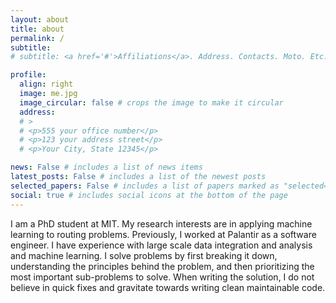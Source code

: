 ```yaml
---
layout: about
title: about
permalink: /
subtitle:
# subtitle: <a href='#'>Affiliations</a>. Address. Contacts. Moto. Etc.

profile:
  align: right
  image: me.jpg
  image_circular: false # crops the image to make it circular
  address:
  # >
  # <p>555 your office number</p>
  # <p>123 your address street</p>
  # <p>Your City, State 12345</p>

news: False # includes a list of news items
latest_posts: False # includes a list of the newest posts
selected_papers: False # includes a list of papers marked as "selected={true}"
social: true # includes social icons at the bottom of the page
---
```


I am a PhD student at MIT.
My research interests are in applying machine learning to routing problems.
Previously, I worked at Palantir as a software engineer.
I have experience with large scale data integration and analysis and machine learning.
I solve problems by first breaking it down, understanding the principles behind the problem, and then prioritizing the most important sub-problems to solve.
When writing the solution, I do not believe in quick fixes and gravitate towards writing clean maintainable code.

<!-- Write your biography here. Tell the world about yourself. Link to your favorite [subreddit](http://reddit.com). You can put a picture in, too. The code is already in, just name your picture `prof_pic.jpg` and put it in the `img/` folder.

Put your address / P.O. box / other info right below your picture. You can also disable any of these elements by editing `profile` property of the YAML header of your `_pages/about.md`. Edit `_bibliography/papers.bib` and Jekyll will render your [publications page](/al-folio/publications/) automatically.

Link to your social media connections, too. This theme is set up to use [Font Awesome icons](http://fortawesome.github.io/Font-Awesome/) and [Academicons](https://jpswalsh.github.io/academicons/), like the ones below. Add your Facebook, Twitter, LinkedIn, Google Scholar, or just disable all of them. -->
